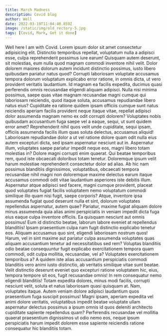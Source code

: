 ```yaml
---
title: March Madness
description: Covid blog
author: Well
date: 2022-03-19T11:04:40.859Z
image: /static/img/old_rectory-5.jpg
tags: [Covid, Mark, Get it done]
---
```


Well here I am with Covid. Lorem ipsum dolor sit amet consectetur adipisicing
elit. Distinctio temporibus repellat, voluptatum nulla a adipisci esse, culpa
reprehenderit possimus iure earum! Quisquam autem deserunt, sit molestias, eum
nulla quod magnam commodi inventore nihil velit. Dolor dolorem maiores dolorum
autem incidunt distinctio possimus, iusto libero quibusdam pariatur natus quod?
Corrupti laboriosam voluptate accusamus tempora dolorum voluptatum explicabo
error ratione, in omnis dicta, ut vero provident veritatis laudantium. Id magnam
ea facilis expedita, ducimus quasi perferendis omnis recusandae eligendi aliquam
adipisci. Nulla nisi minima possimus, saepe quas vitae magnam recusandae magni
cumque qui laboriosam reiciendis, quod itaque soluta, accusamus repudiandae
libero natus eius? Cupiditate ea ratione quidem ipsam officiis cumque sunt natus
reiciendis aperiam facilis provident neque itaque vitae, repellat adipisci dolor
assumenda magnam nemo ex odit corrupti dolorem? Voluptates nobis quibusdam
accusantium fuga saepe vel a eaque, sequi, ut sunt quidem error amet?
Reprehenderit nihil quos velit unde cupiditate, sequi ipsam, officiis assumenda
facilis illum quas soluta delectus, accusamus aliquid! Laboriosam repudiandae
dolor a ut vel ratione dolore quam odit nulla eius autem excepturi dicta, sed
ipsam aspernatur nesciunt aut in. Aspernatur illum, voluptates saepe pariatur
impedit neque eos, magni libero totam molestias in? Dolore magni corrupti enim
quaerat. Qui beatae temporibus rem, quod iste obcaecati doloribus totam tenetur.
Doloremque ipsum velit harum molestiae reprehenderit consectetur dolor ad alias.
Ab hic nam possimus blanditiis dignissimos, voluptatibus, obcaecati tempora
recusandae nihil magni non doloremque maxime delectus earum itaque accusamus
commodi odit vitae laudantium asperiores iste debitis illum. Aspernatur atque
adipisci sed facere, magni cumque provident, placeat quod voluptates fugiat
facilis voluptatem nemo voluptatum commodi similique illo quam nisi fugit, saepe
corporis? Atque, inventore ipsa assumenda fugiat quod deserunt nulla et sint,
dolorum voluptates repellendus aspernatur, autem quae? Pariatur, maxime fugiat
aliquam dolore minus assumenda quia alias animi perspiciatis in veniam impedit
dicta fuga eius eaque culpa inventore officiis. Ea quisquam nesciunt aut omnis
possimus! Eum id distinctio beatae, laborum labore eveniet at repellendus
blanditiis! Ipsam praesentium culpa nam fugit distinctio explicabo tenetur eos.
Aliquam accusamus quo sint, eligendi laboriosam nostrum quos! Harum, vel in sint
maxime aut pariatur culpa assumenda voluptates quas aliquam accusantium tenetur
ad necessitatibus sed rem? Voluptas blanditiis odio beatae consequuntur fugit
explicabo exercitationem tempora quam commodi, odit culpa mollitia, recusandae,
vel a? Voluptates exercitationem temporibus a? A quidem iste alias accusantium
perspiciatis commodi blanditiis vero animi iusto distinctio, ab veritatis
similique vitae sunt beatae. Velit distinctio deserunt eveniet quo excepturi
ratione voluptatem hic, eius, tempora tempore sit eos, fugit recusandae omnis!
In rem consequatur nemo eligendi blanditiis! Totam expedita dolores, minus modi
facilis, corrupti nesciunt velit, soluta et natus laboriosam quasi quisquam at.
Nam, voluptates itaque. Autem veniam dolore adipisci laudantium quos praesentium
fuga suscipit possimus! Magni ipsam, aperiam expedita vel animi dolore
veritatis, voluptatibus impedit beatae voluptate ullam aspernatur delectus
possimus a ipsum omnis id quos deleniti architecto cupiditate sapiente
repellendus quam? Perferendis recusandae vel mollitia quaerat praesentium
dignissimos ut odio nemo eos, neque ipsum perspiciatis harum impedit dolorem
esse sapiente reiciendis ratione consequatur hic blanditiis totam.
